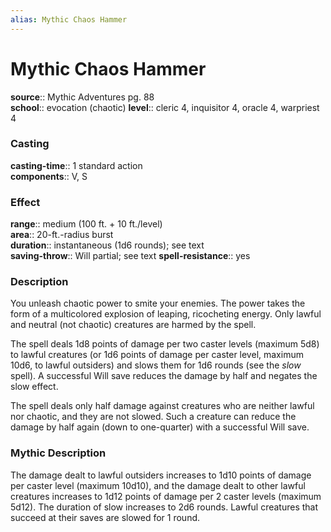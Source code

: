 ```yaml
---
alias: Mythic Chaos Hammer
---
```


# Mythic Chaos Hammer

**source**:: Mythic Adventures pg. 88  
**school**:: evocation (chaotic)
**level**:: cleric 4, inquisitor 4, oracle 4, warpriest 4

### Casting 

**casting-time**:: 1 standard action  
**components**:: V, S

### Effect 

**range**:: medium (100 ft. + 10 ft./level)  
**area**:: 20-ft.-radius burst  
**duration**:: instantaneous (1d6 rounds); see text  
**saving-throw**:: Will partial; see text
**spell-resistance**:: yes

### Description 

You unleash chaotic power to smite your enemies. The power takes the form of a multicolored explosion of leaping, ricocheting energy. Only lawful and neutral (not chaotic) creatures are harmed by the spell.  
  
The spell deals 1d8 points of damage per two caster levels (maximum 5d8) to lawful creatures (or 1d6 points of damage per caster level, maximum 10d6, to lawful outsiders) and slows them for 1d6 rounds (see the *slow* spell). A successful Will save reduces the damage by half and negates the slow effect.  
  
The spell deals only half damage against creatures who are neither lawful nor chaotic, and they are not slowed. Such a creature can reduce the damage by half again (down to one-quarter) with a successful Will save.

### Mythic Description

The damage dealt to lawful outsiders increases to 1d10 points of damage per caster level (maximum 10d10), and the damage dealt to other lawful creatures increases to 1d12 points of damage per 2 caster levels (maximum 5d12). The duration of slow increases to 2d6 rounds. Lawful creatures that succeed at their saves are slowed for 1 round.
